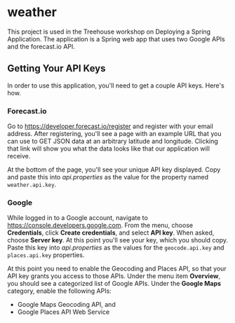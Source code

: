 # weather
This project is used in the Treehouse workshop on Deploying a Spring Application. The application is a Spring web app that uses two Google APIs and the forecast.io API.

## Getting Your API Keys
In order to use this application, you'll need to get a couple API keys. Here's how.
### Forecast.io
Go to https://developer.forecast.io/register and register with your email address. After registering, you'll see a page with an example URL that you can use to GET JSON data at an arbitrary latitude and longitude. Clicking that link will show you what the data looks like that our application will receive.

At the bottom of the page, you'll see your unique API key displayed. Copy and paste this into *api.properties* as the value for the property named `weather.api.key`.
### Google
While logged in to a Google account, navigate to https://console.developers.google.com. From the menu, choose **Credentials**, click **Create credentials**, and select **API key**. When asked, choose **Server key**. At this point you'll see your key, which you should copy. Paste this key into *api.properties* as the values for the `geocode.api.key` and `places.api.key` properties.

At this point you need to enable the Geocoding and Places API, so that your API key grants you access to those APIs. Under the menu item **Overview**, you should see a categorized list of Google APIs. Under the **Google Maps** category, enable the following APIs:
 
  - Google Maps Geocoding API, and
  - Google Places API Web Service


